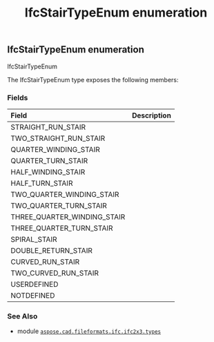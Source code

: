 ﻿---
title: IfcStairTypeEnum enumeration
second_title: Aspose.CAD for Python via .NET API References
description: 
type: docs
weight: 2980
url: /python-net/aspose.cad.fileformats.ifc.ifc2x3.types/ifcstairtypeenum/
is_root: false
---

## IfcStairTypeEnum enumeration

IfcStairTypeEnum



The IfcStairTypeEnum type exposes the following members:

### Fields
| Field | Description |
| :- | :- |
| STRAIGHT_RUN_STAIR |  |
| TWO_STRAIGHT_RUN_STAIR |  |
| QUARTER_WINDING_STAIR |  |
| QUARTER_TURN_STAIR |  |
| HALF_WINDING_STAIR |  |
| HALF_TURN_STAIR |  |
| TWO_QUARTER_WINDING_STAIR |  |
| TWO_QUARTER_TURN_STAIR |  |
| THREE_QUARTER_WINDING_STAIR |  |
| THREE_QUARTER_TURN_STAIR |  |
| SPIRAL_STAIR |  |
| DOUBLE_RETURN_STAIR |  |
| CURVED_RUN_STAIR |  |
| TWO_CURVED_RUN_STAIR |  |
| USERDEFINED |  |
| NOTDEFINED |  |



### See Also
* module [`aspose.cad.fileformats.ifc.ifc2x3.types`](..)

